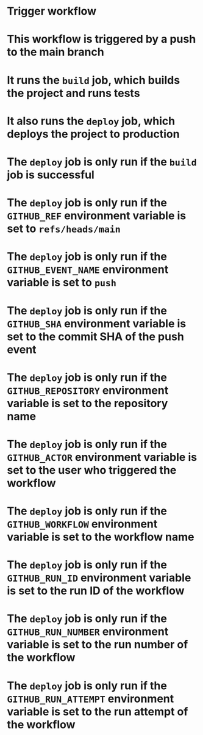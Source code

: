 # Trigger workflow
# This workflow is triggered by a push to the main branch
# It runs the `build` job, which builds the project and runs tests
# It also runs the `deploy` job, which deploys the project to production
# The `deploy` job is only run if the `build` job is successful
# The `deploy` job is only run if the `GITHUB_REF` environment variable is set to `refs/heads/main`
# The `deploy` job is only run if the `GITHUB_EVENT_NAME` environment variable is set to `push`
# The `deploy` job is only run if the `GITHUB_SHA` environment variable is set to the commit SHA of the push event
# The `deploy` job is only run if the `GITHUB_REPOSITORY` environment variable is set to the repository name
# The `deploy` job is only run if the `GITHUB_ACTOR` environment variable is set to the user who triggered the workflow
# The `deploy` job is only run if the `GITHUB_WORKFLOW` environment variable is set to the workflow name
# The `deploy` job is only run if the `GITHUB_RUN_ID` environment variable is set to the run ID of the workflow

# The `deploy` job is only run if the `GITHUB_RUN_NUMBER` environment variable is set to the run number of the workflow
# The `deploy` job is only run if the `GITHUB_RUN_ATTEMPT` environment variable is set to the run attempt of the workflow
